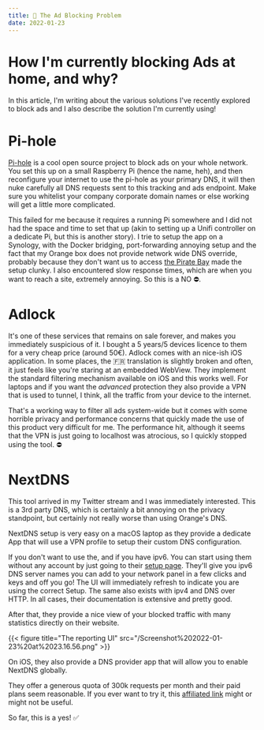 ```yaml
---
title: 🚮 The Ad Blocking Problem
date: 2022-01-23
---
```


# How I'm currently blocking Ads at home, and why?

In this article, I'm writing about the various solutions I've recently explored to block ads and I also describe the solution I'm currently using!

# Pi-hole

[Pi-hole](https://pi-hole.net/) is a cool open source project to block ads on your whole network. You set this up on a small Raspberry Pi (hence the name, heh), and then reconfigure your internet to use the pi-hole as your primary DNS, it will then nuke carefully all DNS requests sent to this tracking and ads endpoint. Make sure you whitelist your company corporate domain names or else working will get a little more complicated.

This failed for me because it requires a running Pi somewhere and I did not had the space and time to set that up (akin to setting up a Unifi controller on a dedicate Pi, but this is another story). I trie to setup the app on a Synology, with the Docker bridging, port-forwarding annoying setup and the fact that my Orange box does not provide network wide DNS override, probably because they don't want us to access [the Pirate Bay](https://thepiratebay.org/index.html) made the setup clunky. I also encountered slow response times, which are when you want to reach a site, extremely annoying. So this is a NO ⛔.

# Adlock

It's one of these services that remains on sale forever, and makes you immediately suspicious of it. I bought a 5 years/5 devices licence to them for a very cheap price (around 50€). Adlock comes with an nice-ish iOS application. In some places, the 🇫🇷 translation is slightly broken and often, it just feels like you're staring at an embedded WebView.
They implement the standard filtering mechanism available on iOS and this works well. For laptops and if you want the _advanced_  protection they also provide a VPN that is used to tunnel, I think, all the traffic from your device to the internet.

That's a working way to filter all ads system-wide but it comes with some horrible privacy and performance concerns that quickly made the use of this product very difficult for me. The performance hit, although it seems that the VPN is just going to localhost was atrocious, so I quickly stopped using the tool. ⛔


# NextDNS

This tool arrived in my Twitter stream and I was immediately interested. This is a 3rd party DNS, which is certainly a bit annoying on the privacy standpoint, but certainly not really worse than using Orange's DNS.

NextDNS setup is very easy on a macOS laptop as they provide a dedicate App that will use a VPN profile to setup their custom DNS configuration.

If you don't want to use the, and if you have ipv6. You can start using them without any account by just going to their [setup page](https://my.nextdns.io/start). They'll give you ipv6 DNS server names you can add to your network panel in a few clicks and keys and off you go! The UI will immediately refresh to indicate you are using the correct Setup. The same also exists with ipv4 and DNS over HTTP. In all cases, their documentation is extensive and pretty good.

After that, they provide a nice view of your blocked traffic with many statistics directly on their website.

{{< figure title="The reporting UI" src="/Screenshot%202022-01-23%20at%2023.16.56.png" >}}

On iOS, they also provide a DNS provider app that will allow you to enable NextDNS globally.

They offer a generous quota of 300k requests per month and their paid plans seem reasonable. If you ever want to try it, this [affiliated link](https://nextdns.io/?from=eutth2v5) might or might not be useful.

So far, this is a yes! ✅
